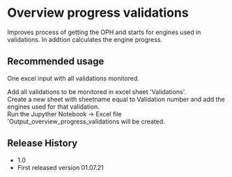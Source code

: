 # Overview progress validations
Improves process of getting the OPH and starts for engines used in validations. In addtion calculates the engine progress.


## Recommended usage

One excel input with all validations monitored.

Add all validations to be monitored in excel sheet 'Validations'.  
Create a new sheet with sheetname equal to Validation number and add the engines used for that validation.  
Run the Jupyther Notebook -> Excel file 'Output_overview_progress_validations will be created.  

## Release History

-  1.0
-  First released version 01.07.21
